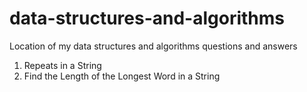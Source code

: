 # data-structures-and-algorithms
Location of my data structures and algorithms questions and answers

1. Repeats in a String
2. Find the Length of the Longest Word in a String 
